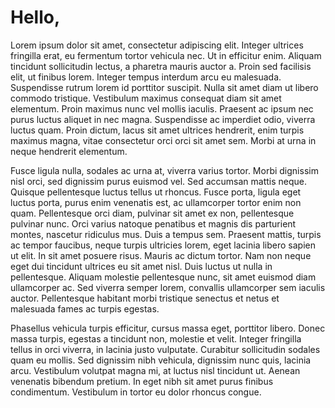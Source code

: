 # Hello,

<p>Lorem ipsum dolor sit amet, consectetur adipiscing elit. Integer ultrices fringilla erat, eu fermentum tortor vehicula nec. Ut in efficitur enim. Aliquam tincidunt sollicitudin lectus, a pharetra mauris auctor a. Proin sed facilisis elit, ut finibus lorem. Integer tempus interdum arcu eu malesuada. Suspendisse rutrum lorem id porttitor suscipit. Nulla sit amet diam ut libero commodo tristique. Vestibulum maximus consequat diam sit amet elementum. Proin maximus nunc vel mollis iaculis. Praesent ac ipsum nec purus luctus aliquet in nec magna. Suspendisse ac imperdiet odio, viverra luctus quam. Proin dictum, lacus sit amet ultrices hendrerit, enim turpis maximus magna, vitae consectetur orci orci sit amet sem. Morbi at urna in neque hendrerit elementum.</p>

<p>Fusce ligula nulla, sodales ac urna at, viverra varius tortor. Morbi dignissim nisl orci, sed dignissim purus euismod vel. Sed accumsan mattis neque. Quisque pellentesque luctus tellus ut rhoncus. Fusce porta, ligula eget luctus porta, purus enim venenatis est, ac ullamcorper tortor enim non quam. Pellentesque orci diam, pulvinar sit amet ex non, pellentesque pulvinar nunc. Orci varius natoque penatibus et magnis dis parturient montes, nascetur ridiculus mus. Duis a tempus sem. Praesent mattis, turpis ac tempor faucibus, neque turpis ultricies lorem, eget lacinia libero sapien ut elit. In sit amet posuere risus. Mauris ac dictum tortor. Nam non neque eget dui tincidunt ultrices eu sit amet nisl. Duis luctus ut nulla in pellentesque. Aliquam molestie pellentesque nunc, sit amet euismod diam ullamcorper ac. Sed viverra semper lorem, convallis ullamcorper sem iaculis auctor. Pellentesque habitant morbi tristique senectus et netus et malesuada fames ac turpis egestas.</p>

<p>Phasellus vehicula turpis efficitur, cursus massa eget, porttitor libero. Donec massa turpis, egestas a tincidunt non, molestie et velit. Integer fringilla tellus in orci viverra, in lacinia justo vulputate. Curabitur sollicitudin sodales quam eu mollis. Sed dignissim nibh vehicula, dignissim nunc quis, lacinia arcu. Vestibulum volutpat magna mi, at luctus nisl tincidunt ut. Aenean venenatis bibendum pretium. In eget nibh sit amet purus finibus condimentum. Vestibulum in tortor eu dolor rhoncus congue.</p>
